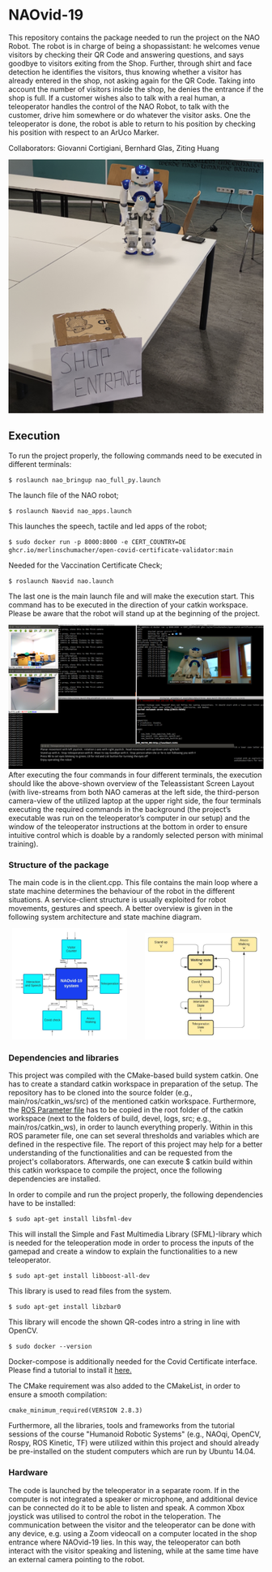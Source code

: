 # NAOvid-19
This repository contains the package needed to run the project on the NAO Robot. The robot is in charge of being a shopassistant: he welcomes venue visitors by checking their QR Code and answering questions, and says goodbye to visitors exiting from the Shop. Further, through shirt and face detection he identifies the visitors, thus knowing whether a visitor has already entered in the shop, not asking again for the QR Code. Taking into account the number of visitors inside the shop, he denies the entrance if the shop is full. If a customer wishes also to talk with a real human, a teleoperator handles the control of the NAO Robot, to talk with the customer, drive him somewhere or do whatever the visitor asks. One the teleoperator is done, the robot is able to return to his position by checking his position with respect to an ArUco Marker.

Collaborators: Giovanni Cortigiani, Bernhard Glas, Ziting Huang

![Shop Entrance](/Figures/NAO_ShopEntrance_cut.jpg)


## Execution

To run the project properly, the following commands need to be executed in different terminals:

```
$ roslaunch nao_bringup nao_full_py.launch
```

The launch file of the NAO robot;

```
$ roslaunch Naovid nao_apps.launch
```

This launches the speech, tactile and led apps of the robot;

```
$ sudo docker run -p 8000:8000 -e CERT_COUNTRY=DE ghcr.io/merlinschumacher/open-covid-certificate-validator:main
```

Needed for the Vaccination Certificate Check;

```
$ roslaunch Naovid nao.launch
```

The last one is the main launch file and will make the execution start. This command has to be executed in the direction of your catkin workspace.
Please be aware that the robot will stand up at the beginning of the project.

![Teleassistant Screen Layout](/Figures/NAO_Teleassisant_Screen_Overview.png)
After executing the four commands in four different terminals, the execution should like the above-shown overview of the Teleassistant Screen Layout (with live-streams from both NAO cameras at the left side, the third-person camera-view of the utilized laptop at the upper right side, the four terminals executing the required commands in the background (the project’s executable was run on the teleoperator’s computer in our setup) and the window of the teleoperator instructions at the bottom in order to ensure intuitive control which is doable by a randomly selected person with minimal training).

### Structure of the package

The main code is in the client.cpp. This file contains the main loop where a state machine determines the behaviour of the robot in the different situations. A service-client structure is usually exploited for robot movements, gestures and speech. A better overview is given in the following system architecture and state machine diagram. 

<p align="center">
  <img alt="NAOvid-19 System Architecture" src="https://github.com/GiovanniCortigiani/NAOvid-19/blob/main/Figures/SystemArchitecture.jpeg" width="45%">
&nbsp; &nbsp; &nbsp; &nbsp;
  <img alt="NAOvid-19 State Machine Diagram" src="https://github.com/GiovanniCortigiani/NAOvid-19/blob/main/Figures/StateMachine.jpeg" width="45%">
</p>

### Dependencies and libraries

This project was compiled with the CMake-based build system catkin. One has to create a standard catkin workspace in preparation of the setup. The repository has to be cloned into the source folder (e.g., main/ros/catkin_ws/src) of the mentioned catkin workspace. Furthermore, the [ROS Parameter file](https://github.com/GiovanniCortigiani/NAOvid-19/blob/main/Naovid/Naovid_param.yaml) has to be copied in the root folder of the catkin workspace (next to the folders of build, devel, logs, src; e.g., main/ros/catkin_ws), in order to launch everything properly. Within in this ROS parameter file, one can set several thresholds and variables which are defined in the respective file. The report of this project may help for a better understanding of the functionalities and can be requested from the project's collaborators. Afterwards, one can execute $ catkin build within this catkin workspace to compile the project, once the following dependencies are installed.

In order to compile and run the project properly, the following dependencies have to be installed:

```
$ sudo apt-get install libsfml-dev
```

This will install the Simple and Fast Multimedia Library (SFML)-library which is needed for the teleoperation mode in order to process the inputs of the gamepad and create a window to explain the functionalities to a new teleoperator.

```
$ sudo apt-get install libboost-all-dev
```

This library is used to read files from the system.

```
$ sudo apt-get install libzbar0
```

This library will encode the shown QR-codes intro a string in line with OpenCV.

```
$ sudo docker --version
```

Docker-compose is additionally needed for the Covid Certificate interface. Please find a tutorial to install it [here.](https://docs.docker.com/compose/install/)

The CMake requirement was also added to the CMakeList, in order to ensure a smooth compilation:
```
cmake_minimum_required(VERSION 2.8.3)  
```

Furthermore, all the libraries, tools and frameworks from the tutorial sessions of the course "Humanoid Robotic Systems" (e.g., NAOqi, OpenCV, Rospy, ROS Kinetic, TF) were utilized within this project and should already be pre-installed on the student computers which are run by Ubuntu 14.04.

### Hardware

The code is launched by the teleoperator in a separate room. If in the computer is not integrated a speaker or microphone, and additional device can be connected do it to be able to listen and speak. A common Xbox joystick was utilised to control the robot in the teloperation. The communication between the visitor and the teleoperator can be done with any device, e.g. using a Zoom videocall on a computer located in the shop entrance where NAOvid-19 lies. In this way, the teleoperator can both interact with the visitor speaking and listening, while at the same time have an external camera pointing to the robot.
